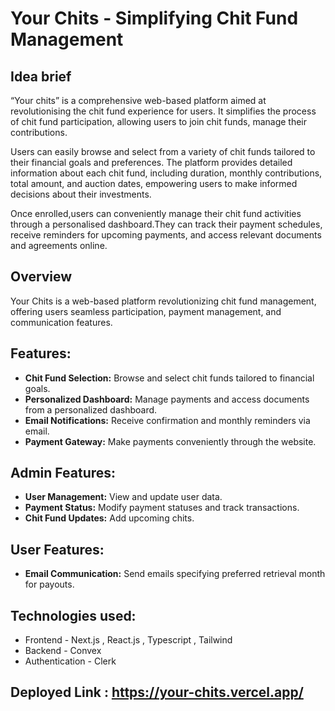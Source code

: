 # Your Chits - Simplifying Chit Fund Management

## Idea brief

“Your chits” is a comprehensive web-based platform aimed at revolutionising the chit fund experience for users. It simplifies the process of chit fund participation, allowing users to join chit funds, manage their contributions.

Users can easily browse and select from a variety of chit funds tailored to their financial goals and preferences. The platform provides detailed information about each chit fund, including duration, monthly contributions, total amount, and auction dates, empowering users to make informed decisions about their investments.

Once enrolled,users can conveniently manage their chit fund activities through a personalised dashboard.They can track their payment schedules, receive reminders for upcoming payments, and access relevant documents and agreements online.

## Overview
Your Chits is a web-based platform revolutionizing chit fund management, offering users seamless participation, payment management, and communication features.

## Features:

- **Chit Fund Selection:** Browse and select chit funds tailored to financial goals.
- **Personalized Dashboard:** Manage payments and access documents from a personalized dashboard.
- **Email Notifications:** Receive confirmation and monthly reminders via email.
- **Payment Gateway:** Make payments conveniently through the website.

## Admin Features:                            

- **User Management:** View and update user data.
- **Payment Status:** Modify payment statuses and track transactions.
- **Chit Fund Updates:** Add upcoming chits.

## User Features:

- **Email Communication:** Send emails specifying preferred retrieval month for payouts.

## Technologies used:

- Frontend - Next.js , React.js , Typescript , Tailwind
- Backend - Convex
- Authentication - Clerk

## Deployed Link : https://your-chits.vercel.app/



